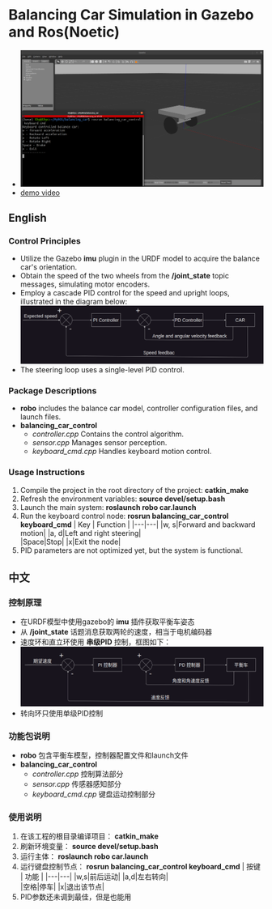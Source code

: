 # Balancing Car Simulation in Gazebo and Ros(Noetic)
- ![cover](img/cover.png)
- [demo video](https://www.bilibili.com/video/BV1Rg4y1y7eg/?share_source=copy_web&vd_source=e67cc43f2e8443b722a5f50ef79db03e)

## English
### Control Principles
- Utilize the Gazebo **imu** plugin in the URDF model to acquire the balance car's orientation.
- Obtain the speed of the two wheels from the **/joint_state** topic messages, simulating motor encoders.
- Employ a cascade PID control for the speed and upright loops, illustrated in the diagram below: ![e_cascade_pid](img/e_cascade_pid.png)
- The steering loop uses a single-level PID control.

### Package Descriptions
- **robo** includes the balance car model, controller configuration files, and launch files.
- **balancing_car_control**
  - *controller.cpp* Contains the control algorithm.
  - *sensor.cpp* Manages sensor perception.
  - *keyboard_cmd.cpp* Handles keyboard motion control.

### Usage Instructions
1. Compile the project in the root directory of the project: **catkin_make**
2. Refresh the environment variables: **source devel/setup.bash**
3. Launch the main system: **roslaunch robo car.launch**
4. Run the keyboard control node: **rosrun balancing_car_control keyboard_cmd**
   | Key | Function |
   |---|---|
   |w, s|Forward and backward motion|
   |a, d|Left and right steering|  
   |Space|Stop|
   |x|Exit the node|
5. PID parameters are not optimized yet, but the system is functional.



## 中文
### 控制原理
- 在URDF模型中使用gazebo的 **imu** 插件获取平衡车姿态
- 从 **/joint_state** 话题消息获取两轮的速度，相当于电机编码器
- 速度环和直立环使用 **串级PID** 控制，框图如下：![c_cascade_pid](img/c_cascade_pid.png)
- 转向环只使用单级PID控制

### 功能包说明
- **robo** 包含平衡车模型，控制器配置文件和launch文件
- **balancing_car_control** 
  - *controller.cpp* 控制算法部分
  - *sensor.cpp* 传感器感知部分
  - *keyboard_cmd.cpp* 键盘运动控制部分

### 使用说明
1. 在该工程的根目录编译项目： **catkin_make**
2. 刷新环境变量： **source devel/setup.bash**
3. 运行主体： **roslaunch robo car.launch**
4. 运行键盘控制节点： **rosrun balancing_car_control keyboard_cmd**
    | 按键 | 功能 |
    |---|---|
    |w,s|前后运动|
    |a,d|左右转向|  
    |空格|停车|
    |x|退出该节点|
5. PID参数还未调到最佳，但是也能用
